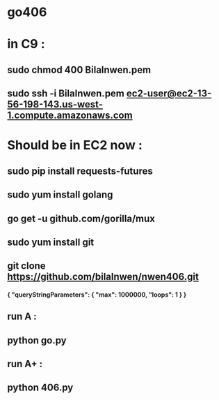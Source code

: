 # go406


# in C9 : 

## sudo chmod 400 Bilalnwen.pem 
## sudo ssh -i Bilalnwen.pem ec2-user@ec2-13-56-198-143.us-west-1.compute.amazonaws.com

#  Should be in EC2 now : 

## sudo pip install requests-futures
## sudo yum install golang 
## go get -u github.com/gorilla/mux
## sudo yum install git 
## git clone https://github.com/bilalnwen/nwen406.git


#### { "queryStringParameters": { "max": 1000000, "loops": 1 } }


## run A :
## python go.py


## run A+ :
## python 406.py
